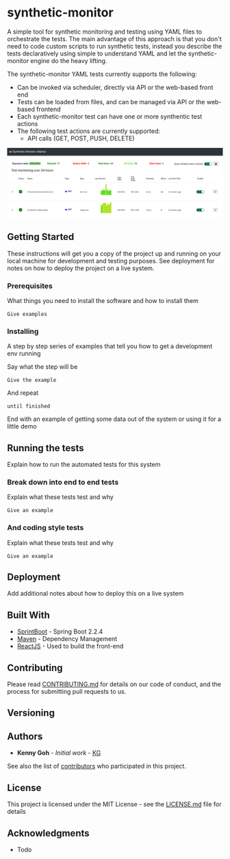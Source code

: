 # synthetic-monitor

A simple tool for synthetic monitoring and testing using YAML files to orchestrate the tests. The main advantage of this approach is that you don't need to code custom scripts to run synthetic tests, instead you describe the tests declaratively using simple to understand YAML and let the synthetic-monitor engine do the heavy lifting. 

The synthetic-monitor YAML tests currently supports the following:
- Can be invoked via scheduler, directly via API or the web-based front end 
- Tests can be loaded from files, and can be managed via API or the web-based frontend
- Each synthetic-monitor test can have one or more synthentic test actions 
- The following test actions are currently supported:
  - API calls (GET, POST, PUSH, DELETE) 

![Overview screen](screenshot1.png)

## Getting Started

These instructions will get you a copy of the project up and running on your local machine for development and testing purposes. See deployment for notes on how to deploy the project on a live system.

### Prerequisites

What things you need to install the software and how to install them

```
Give examples
```

### Installing

A step by step series of examples that tell you how to get a development env running

Say what the step will be

```
Give the example
```

And repeat

```
until finished
```

End with an example of getting some data out of the system or using it for a little demo

## Running the tests

Explain how to run the automated tests for this system

### Break down into end to end tests

Explain what these tests test and why

```
Give an example
```

### And coding style tests

Explain what these tests test and why

```
Give an example
```

## Deployment

Add additional notes about how to deploy this on a live system

## Built With

* [SprintBoot](http://spring.org/) - Spring Boot 2.2.4
* [Maven](https://maven.apache.org/) - Dependency Management
* [ReactJS](http://reactjs.org/) - Used to build the front-end

## Contributing

Please read [CONTRIBUTING.md](https://gist.github.com/PurpleBooth/b24679402957c63ec426) for details on our code of conduct, and the process for submitting pull requests to us.

## Versioning


## Authors

* **Kenny Goh** - *Initial work* - [KG](https://github.com/Kenny-goh)

See also the list of [contributors](https://github.com/your/project/contributors) who participated in this project.

## License

This project is licensed under the MIT License - see the [LICENSE.md](LICENSE.md) file for details

## Acknowledgments

* Todo


